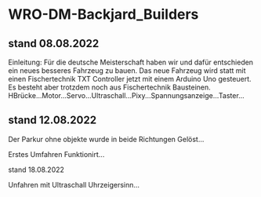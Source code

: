 # WRO-DM-Backjard_Builders

stand 08.08.2022
---
Einleitung:
Für die deutsche Meisterschaft haben wir und dafür entschieden ein neues besseres Fahrzeug zu bauen. Das neue Fahrzeug wird statt mit einen Fischertechnik TXT Controller jetzt mit einem Arduino Uno gesteuert. Es besteht aber trotzdem noch aus Fischertechnik Bausteinen. HBrücke...Motor...Servo...Ultraschall...Pixy...Spannungsanzeige...Taster...

stand 12.08.2022
---
Der Parkur ohne objekte wurde in beide Richtungen Gelöst...

Erstes Umfahren Funktionirt...

stand 18.08.2022

Unfahren mit Ultraschall Uhrzeigersinn...